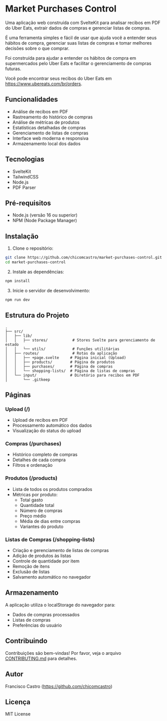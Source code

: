# Market Purchases Control

Uma aplicação web construída com SvelteKit para analisar recibos em PDF do Uber Eats, extrair dados de compras e gerenciar listas de compras.

É uma ferramenta simples e fácil de usar que ajuda você a entender seus hábitos de compra, gerenciar suas listas de compras e tomar melhores decisões sobre o que comprar.

Foi construída para ajudar a entender os hábitos de compra em supermercados pelo Uber Eats e facilitar o gerenciamento de compras futuras.

Você pode encontrar seus recibos do Uber Eats em https://www.ubereats.com/br/orders.

## Funcionalidades

- Análise de recibos em PDF
- Rastreamento do histórico de compras
- Análise de métricas de produtos
- Estatísticas detalhadas de compras
- Gerenciamento de listas de compras
- Interface web moderna e responsiva
- Armazenamento local dos dados

## Tecnologias

- SvelteKit
- TailwindCSS
- Node.js
- PDF Parser

## Pré-requisitos

- Node.js (versão 16 ou superior)
- NPM (Node Package Manager)

## Instalação

1. Clone o repositório:
```bash
git clone https://github.com/chicomcastro/market-purchases-control.git
cd market-purchases-control
```

2. Instale as dependências:
```bash
npm install
```

3. Inicie o servidor de desenvolvimento:
```bash
npm run dev
```

## Estrutura do Projeto

```
.
├── src/
│   ├── lib/
│   │   ├── stores/           # Stores Svelte para gerenciamento de estado
│   │   └── utils/            # Funções utilitárias
│   ├── routes/               # Rotas da aplicação
│   │   ├── +page.svelte     # Página inicial (Upload)
│   │   ├── products/        # Página de produtos
│   │   ├── purchases/       # Página de compras
│   │   └── shopping-lists/  # Página de listas de compras
│   └── input/               # Diretório para recibos em PDF
│       └── .gitkeep
```

## Páginas

### Upload (/)
- Upload de recibos em PDF
- Processamento automático dos dados
- Visualização do status do upload

### Compras (/purchases)
- Histórico completo de compras
- Detalhes de cada compra
- Filtros e ordenação

### Produtos (/products)
- Lista de todos os produtos comprados
- Métricas por produto:
  - Total gasto
  - Quantidade total
  - Número de compras
  - Preço médio
  - Média de dias entre compras
  - Variantes do produto

### Listas de Compras (/shopping-lists)
- Criação e gerenciamento de listas de compras
- Adição de produtos às listas
- Controle de quantidade por item
- Remoção de itens
- Exclusão de listas
- Salvamento automático no navegador

## Armazenamento

A aplicação utiliza o localStorage do navegador para:
- Dados de compras processados
- Listas de compras
- Preferências do usuário

## Contribuindo

Contribuições são bem-vindas! Por favor, veja o arquivo [CONTRIBUTING.md](CONTRIBUTING.md) para detalhes.

## Autor

Francisco Castro (https://github.com/chicomcastro)

## Licença

MIT License
